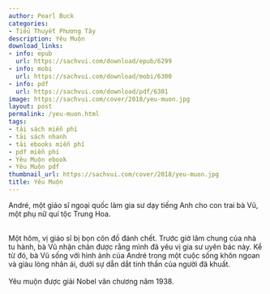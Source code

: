```yaml
---
author: Pearl Buck
categories:
- Tiểu Thuyết Phương Tây
description: Yêu Muộn
download_links:
- info: epub
  url: https://sachvui.com/download/epub/6299
- info: mobi
  url: https://sachvui.com/download/mobi/6300
- info: pdf
  url: https://sachvui.com/download/pdf/6301
image: https://sachvui.com/cover/2018/yeu-muon.jpg
layout: post
permalink: /yeu-muon.html
tags:
- tải sách miễn phí
- tải sách nhanh
- tải ebooks miễn phí
- pdf miễn phí
- Yêu Muộn ebook
- Yêu Muộn pdf
thumbnail_url: https://sachvui.com/cover/2018/yeu-muon.jpg
title: Yêu Muộn
---
```


 <div class="item-desc text-justify"> <p>André, một giáo sĩ ngoại quốc làm gia sư dạy tiếng Anh cho con trai bà Vũ, một phụ nữ quí tộc Trung Hoa. </p><p><br>Một hôm, vị giáo sĩ bị bọn côn đồ đánh chết. Trước giờ lâm chung của nhà tu hành, bà Vũ nhận chân được rằng mình đã yêu vị gia sư uyên bác này. Kể từ đó, bà Vũ sống với hình ảnh của André trong một cuộc sống khôn ngoan và giàu lòng nhân ái, dưới sự dẫn dắt tinh thần của người đã khuất. <br><br>Yêu muộn được giải Nobel vǎn chương nǎm 1938.</p> </div>